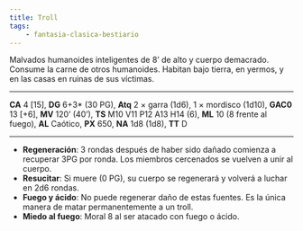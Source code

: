 ```yaml
---
title: Troll
tags:
    - fantasia-clasica-bestiario
---
```

Malvados humanoides inteligentes de 8’ de alto y cuerpo demacrado. Consume la carne de otros humanoides. Habitan bajo tierra, en yermos, y en las casas en ruinas de sus víctimas.
___
**CA** 4 [15], **DG** 6+3\* (30 PG), **Atq** 2 × garra (1d6), 1 × mordisco (1d10), **GAC0** 13 [+6], **MV** 120’ (40’), **TS** M10 V11 P12 A13 H14 (6), **ML** 10 (8 frente al fuego), **AL** Caótico, **PX** 650, **NA** 1d8 (1d8), **TT** D
___
- **Regeneración**: 3 rondas después de haber sido dañado comienza a recuperar 3PG por ronda. Los miembros cercenados se vuelven a unir al cuerpo.
- **Resucitar**: Si muere (0 PG), su cuerpo se regenerará y volverá a luchar en 2d6 rondas.
- **Fuego y ácido**: No puede regenerar daño de estas fuentes. Es la única manera de matar permanentemente a un troll.
- **Miedo al fuego**: Moral 8 al ser atacado con fuego o ácido.
